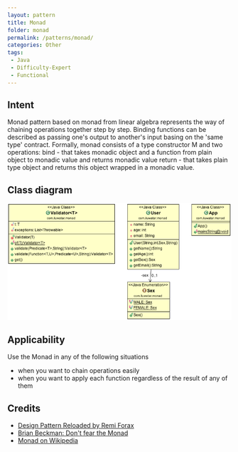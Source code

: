 ```yaml
---
layout: pattern
title: Monad
folder: monad
permalink: /patterns/monad/
categories: Other
tags:
 - Java
 - Difficulty-Expert
 - Functional
---
```


## Intent

Monad pattern based on monad from linear algebra represents the way of chaining operations
together step by step. Binding functions can be described as passing one's output to another's input
basing on the 'same type' contract. Formally, monad consists of a type constructor M and two
operations:
bind - that takes monadic object and a function from plain object to monadic value and returns monadic value
return - that takes plain type object and returns this object wrapped in a monadic value.

## Class diagram
![alt text](./etc/monad.png "Monad")

## Applicability

Use the Monad in any of the following situations

* when you want to chain operations easily
* when you want to apply each function regardless of the result of any of them

## Credits

* [Design Pattern Reloaded by Remi Forax](https://youtu.be/-k2X7guaArU)
* [Brian Beckman: Don't fear the Monad](https://channel9.msdn.com/Shows/Going+Deep/Brian-Beckman-Dont-fear-the-Monads)
* [Monad on Wikipedia](https://en.wikipedia.org/wiki/Monad_(functional_programming))
